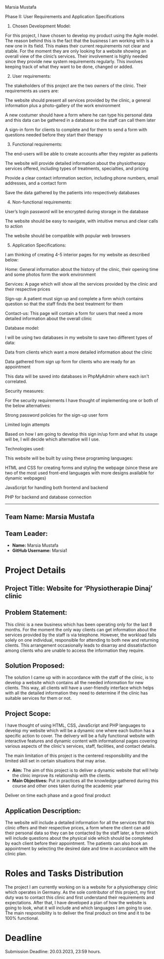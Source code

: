 Marsia Mustafa 

Phase II: User Requirements and Application Specifications 

1. Chosen Development Model: 

For this project, I have chosen to develop my product using the Agile model. The reason behind this is the fact that the business I am working with is a new one in its field. This makes their current requirements not clear and stable. For the moment they are only looking for a website showing an overall view of the clinic’s services. Their involvement is highly needed since they provide new system requirements regularly.  This involves keeping track of what they want to be done, changed or added.  

2. User requirements: 

The stakeholders of this project are the two owners of the clinic. Their requirements as users are: 

The website should present all services provided by the clinic, a general information plus a photo-gallery of the work environment 

A new costumer should have a form where he can type his personal data and this data can be gathered in a database so the staff can call them later 

A sign-in form for clients to complete and for them to send a form with questions needed before they start their therapy 


3. Functional requirements: 

The end-users will be able to create accounts after they register as patients 

The website will provide detailed information about the physiotherapy services offered, including types of treatments, specialties, and pricing 

Provide a clear contact information section, including phone numbers, email addresses, and a contact form 

Save the data gathered by the patients into respectively databases 

 

4. Non-functional requirements: 

User’s login password will be encrypted during storage in the database 

The website should be easy to navigate, with intuitive menus and clear calls to action 

The website should be compatible with popular web browsers 

 

5. Application Specifications: 

I am thinking of creating 4-5 interior pages for my website as described below: 

Home: General information about the history of the clinic, their opening time and some photos form the work environment 

Services: A page which will show all the services provided by the clinic and their respective prices 

Sign-up: A patient must sign up and complete a form which contains question so that the staff finds the best treatment for them 

Contact-us: This page will contain a form for users that need a more detailed information about the overall clinic 

 

Database model: 

I will be using two databases in my website to save two different types of data: 

Data from clients which want a more detailed information about the clinic 

Data gathered from sign up form for clients who are ready for an appointment 

This data will be saved into databases in PhpMyAdmin where each isn't correlated.  

Security measures: 

For the security requirements I have thought of implementing one or both of the below alternatives: 

Strong password policies for the sign-up user form 

Limited login attempts 

Based on how I am going to develop this sign in/up form and what its usage will be, I will decide which alternative will I use.  

Technologies used: 

This website will be built by using these programing languages: 

HTML and CSS for creating forms and styling the webpage (since these are two of the most used front-end languages with more designs available for dynamic webpages) 

JavaScript for handling both frontend and backend 

PHP for backend and database connection  

*****************************************************************************************************************************************************************************

## Team Name: Marsia Mustafa

## Team Leader:
- **Name:** Marsia Mustafa
- **GitHub Username:** Marsia1

# Project Details

## Project Title: Website for ‘Physiotherapie Dinaj’ clinic 

## Problem Statement:
This clinic is a new business which has been operating only for the last 8 months. For the moment the only way clients can get information about the services provided by the staff is via telephone. However, the workload falls solely on one individual, responsible for attending to both new and returning clients. This arrangement occasionally leads to disarray and dissatisfaction among clients who are unable to access the information they require. 

## Solution Proposed:
The solution I came up with in accordance with the staff of the clinic, is to develop a website which contains all the needed information for new clients. This way, all clients will have a user-friendly interface which helps with all the detailed information they need to determine if the clinic has suitable services for them or not.  

## Project Scope:

I have thought of using HTML, CSS, JavaScript and PHP languages to develop my website which will be a dynamic one where each button has a specific action to cover. The delivery will be a fully functional website with interactive features and dynamic content with informational pages covering various aspects of the clinic's services, staff, facilities, and contact details. 

The main limitation of this project is the centered responsibility and the limited skill set in certain situations that may arise.   

- **Aim:** The aim of this project is to deliver a dynamic website that will help the clinic improve its relationship with the clients. 
- **Main Objectives:**
Put in practices all the knowledge gathered during this course and other ones taken during the academic year 

Deliver on time each phase and a good final product 

## Application Description:

The website will include a detailed information for all the services that this clinic offers and their respective prices, a form where the client can add their personal data so they can be contacted by the staff later, a form which will include questions about the physical side which should be completed by each client before their appointment. The patients can also book an appointment by selecting the desired date and time in accordance with the clinic plan. 

# Roles and Tasks Distribution

The project I am currently working on is a website for a physiotherapy clinic which operates in Germany. As the sole contributor of this project, my first duty was to contact this clinic and first understand their requirements and expectations. After that, I have developed a plan of how the website is going to look, what it will include and which languages I am going to use. The main responsibility is to deliver the final product on time and it to be 100% functional.  

# Deadline
Submission Deadline: 20.03.2023, 23:59 hours.
